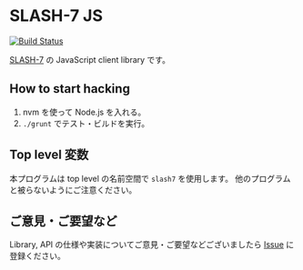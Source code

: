 # SLASH-7 JS

[![Build Status](https://travis-ci.org/pLucky-Inc/slash7-js.png)](https://travis-ci.org/pLucky-Inc/slash7-js)

[SLASH-7](http://www.slash-7.com) の JavaScript client library です。

## How to start hacking

1. nvm を使って Node.js を入れる。
2. `./grunt` でテスト・ビルドを実行。

## Top level 変数

本プログラムは top level の名前空間で `slash7` を使用します。
他のプログラムと被らないようにご注意ください。

## ご意見・ご要望など

Library, API の仕様や実装についてご意見・ご要望などございましたら
[Issue](https://github.com/pLucky-Inc/slash7-js/issues)
に登録ください。